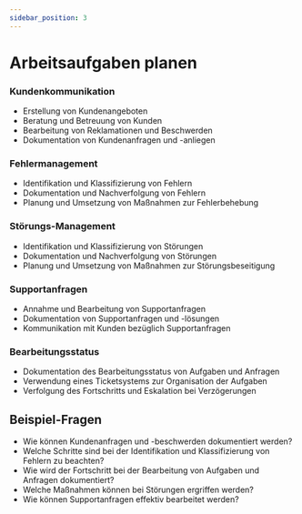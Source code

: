```yaml
---
sidebar_position: 3
---
```


# Arbeitsaufgaben planen

<!-- ## 03 Arbeitsaufgaben im Rahmen von Geschäfts- und Leistungsprozessen planen, vorbereiten und durchführen

Kundenkommunikation
Fehlermanagement
Störungs-Management
Supportanfragen
Bearbeitungsstatus, z. B. mittels Ticketsystem -->

### Kundenkommunikation

-   Erstellung von Kundenangeboten
-   Beratung und Betreuung von Kunden
-   Bearbeitung von Reklamationen und Beschwerden
-   Dokumentation von Kundenanfragen und -anliegen

### Fehlermanagement

-   Identifikation und Klassifizierung von Fehlern
-   Dokumentation und Nachverfolgung von Fehlern
-   Planung und Umsetzung von Maßnahmen zur Fehlerbehebung

### Störungs-Management

-   Identifikation und Klassifizierung von Störungen
-   Dokumentation und Nachverfolgung von Störungen
-   Planung und Umsetzung von Maßnahmen zur Störungsbeseitigung

### Supportanfragen

-   Annahme und Bearbeitung von Supportanfragen
-   Dokumentation von Supportanfragen und -lösungen
-   Kommunikation mit Kunden bezüglich Supportanfragen

### Bearbeitungsstatus

-   Dokumentation des Bearbeitungsstatus von Aufgaben und Anfragen
-   Verwendung eines Ticketsystems zur Organisation der Aufgaben
-   Verfolgung des Fortschritts und Eskalation bei Verzögerungen

## Beispiel-Fragen

-   Wie können Kundenanfragen und -beschwerden dokumentiert werden?
-   Welche Schritte sind bei der Identifikation und Klassifizierung von Fehlern zu beachten?
-   Wie wird der Fortschritt bei der Bearbeitung von Aufgaben und Anfragen dokumentiert?
-   Welche Maßnahmen können bei Störungen ergriffen werden?
-   Wie können Supportanfragen effektiv bearbeitet werden?
